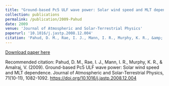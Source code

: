 ```yaml
---
title: "Ground-based Pc5 ULF wave power: Solar wind speed and MLT dependence"
collection: publications
permalink: /publication/2009-Pahud
date: 2009
venue: 'Journal of Atmospheric and Solar-Terrestrial Physics'
paperurl: '10.1016/j.jastp.2008.12.004'
citation: 'Pahud, D. M., Rae, I. J., Mann, I. R., Murphy, K. R., &amp; Amalraj, V. (2009). Ground-based Pc5 ULF wave power: Solar wind speed and MLT dependence. Journal of Atmospheric and Solar-Terrestrial Physics, 71(10-11), 1082-1092. https://doi.org/10.1016/j.jastp.2008.12.004'
---
```

[Download paper here](10.1016/j.jastp.2008.12.004)

Recommended citation: Pahud, D. M., Rae, I. J., Mann, I. R., Murphy, K. R., & Amalraj, V. (2009). Ground-based Pc5 ULF wave power: Solar wind speed and MLT dependence. Journal of Atmospheric and Solar-Terrestrial Physics, 71(10-11), 1082-1092. https://doi.org/10.1016/j.jastp.2008.12.004